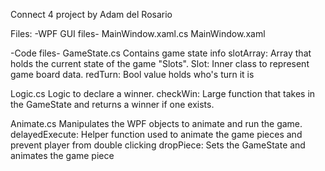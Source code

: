 Connect 4 project by Adam del Rosario

Files:
-WPF GUI files-
MainWindow.xaml.cs
MainWindow.xaml

-Code files-
GameState.cs
Contains game state info
slotArray: Array that holds the current state of the game "Slots".
Slot:      Inner class to represent game board data.
redTurn:   Bool value holds who's turn it is

Logic.cs
Logic to declare a winner.
checkWin:  Large function that takes in the GameState and returns a winner if one exists.

Animate.cs
Manipulates the WPF objects to animate and run the game.
delayedExecute: Helper function used to animate the game pieces and prevent player from double clicking
dropPiece:      Sets the GameState and animates the game piece   
